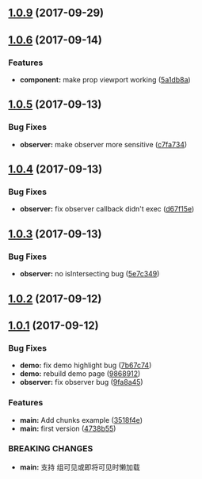 <a name="1.0.9"></a>
## [1.0.9](https://github.com/xunleif2e/vue-lazy-component/compare/v1.0.7...v1.0.9) (2017-09-29)



<a name="1.0.6"></a>
## [1.0.6](https://github.com/xunleif2e/vue-lazy-component/compare/v1.0.5...v1.0.6) (2017-09-14)


### Features

* **component:** make prop viewport working ([5a1db8a](https://github.com/xunleif2e/vue-lazy-component/commit/5a1db8a))



<a name="1.0.5"></a>
## [1.0.5](https://github.com/xunleif2e/vue-lazy-component/compare/v1.0.4...v1.0.5) (2017-09-13)


### Bug Fixes

* **observer:** make observer more sensitive ([c7fa734](https://github.com/xunleif2e/vue-lazy-component/commit/c7fa734))



<a name="1.0.4"></a>
## [1.0.4](https://github.com/xunleif2e/vue-lazy-component/compare/v1.0.3...v1.0.4) (2017-09-13)


### Bug Fixes

* **observer:** fix observer callback didn't exec ([d67f15e](https://github.com/xunleif2e/vue-lazy-component/commit/d67f15e))



<a name="1.0.3"></a>
## [1.0.3](https://github.com/xunleif2e/vue-lazy-component/compare/v1.0.2...v1.0.3) (2017-09-13)


### Bug Fixes

* **observer:** no isIntersecting bug ([5e7c349](https://github.com/xunleif2e/vue-lazy-component/commit/5e7c349))



<a name="1.0.2"></a>
## [1.0.2](https://github.com/xunleif2e/vue-lazy-component/compare/v1.0.1...v1.0.2) (2017-09-12)



<a name="1.0.1"></a>
## [1.0.1](https://github.com/xunleif2e/vue-lazy-component/compare/4738b55...v1.0.1) (2017-09-12)


### Bug Fixes

* **demo:** fix demo highlight bug ([7b67c74](https://github.com/xunleif2e/vue-lazy-component/commit/7b67c74))
* **demo:** rebuild demo page ([9868912](https://github.com/xunleif2e/vue-lazy-component/commit/9868912))
* **observer:** fix observer bug ([9fa8a45](https://github.com/xunleif2e/vue-lazy-component/commit/9fa8a45))


### Features

* **main:** Add chunks example ([3518f4e](https://github.com/xunleif2e/vue-lazy-component/commit/3518f4e))
* **main:** first version ([4738b55](https://github.com/xunleif2e/vue-lazy-component/commit/4738b55))


### BREAKING CHANGES

* **main:** 支持 组可见或即将可见时懒加载



